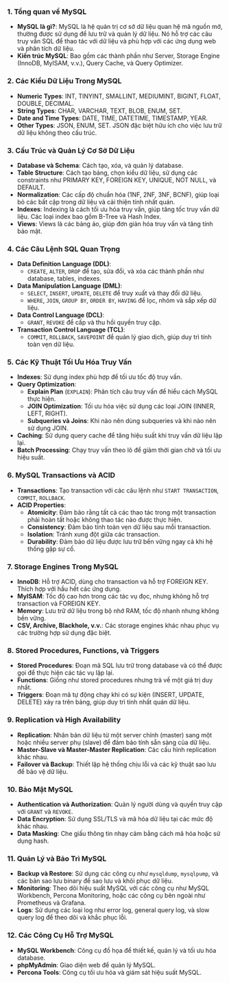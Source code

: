 
### 1. **Tổng quan về MySQL**
   - **MySQL là gì?**: MySQL là hệ quản trị cơ sở dữ liệu quan hệ mã nguồn mở, thường được sử dụng để lưu trữ và quản lý dữ liệu. Nó hỗ trợ các câu truy vấn SQL để thao tác với dữ liệu và phù hợp với các ứng dụng web và phân tích dữ liệu.
   - **Kiến trúc MySQL**: Bao gồm các thành phần như Server, Storage Engine (InnoDB, MyISAM, v.v.), Query Cache, và Query Optimizer.

### 2. **Các Kiểu Dữ Liệu Trong MySQL**
   - **Numeric Types**: INT, TINYINT, SMALLINT, MEDIUMINT, BIGINT, FLOAT, DOUBLE, DECIMAL.
   - **String Types**: CHAR, VARCHAR, TEXT, BLOB, ENUM, SET.
   - **Date and Time Types**: DATE, TIME, DATETIME, TIMESTAMP, YEAR.
   - **Other Types**: JSON, ENUM, SET. JSON đặc biệt hữu ích cho việc lưu trữ dữ liệu không theo cấu trúc.

### 3. **Cấu Trúc và Quản Lý Cơ Sở Dữ Liệu**
   - **Database và Schema**: Cách tạo, xóa, và quản lý database.
   - **Table Structure**: Cách tạo bảng, chọn kiểu dữ liệu, sử dụng các constraints như PRIMARY KEY, FOREIGN KEY, UNIQUE, NOT NULL, và DEFAULT.
   - **Normalization**: Các cấp độ chuẩn hóa (1NF, 2NF, 3NF, BCNF), giúp loại bỏ các bất cập trong dữ liệu và cải thiện tính nhất quán.
   - **Indexes**: Indexing là cách tối ưu hóa truy vấn, giúp tăng tốc truy vấn dữ liệu. Các loại index bao gồm B-Tree và Hash Index.
   - **Views**: Views là các bảng ảo, giúp đơn giản hóa truy vấn và tăng tính bảo mật.

### 4. **Các Câu Lệnh SQL Quan Trọng**
   - **Data Definition Language (DDL)**: 
     - `CREATE`, `ALTER`, `DROP` để tạo, sửa đổi, và xóa các thành phần như database, tables, indexes.
   - **Data Manipulation Language (DML)**:
     - `SELECT`, `INSERT`, `UPDATE`, `DELETE` để truy xuất và thay đổi dữ liệu.
     - `WHERE`, `JOIN`, `GROUP BY`, `ORDER BY`, `HAVING` để lọc, nhóm và sắp xếp dữ liệu.
   - **Data Control Language (DCL)**:
     - `GRANT`, `REVOKE` để cấp và thu hồi quyền truy cập.
   - **Transaction Control Language (TCL)**:
     - `COMMIT`, `ROLLBACK`, `SAVEPOINT` để quản lý giao dịch, giúp duy trì tính toàn vẹn dữ liệu.

### 5. **Các Kỹ Thuật Tối Ưu Hóa Truy Vấn**
   - **Indexes**: Sử dụng index phù hợp để tối ưu tốc độ truy vấn.
   - **Query Optimization**:
     - **Explain Plan** (`EXPLAIN`): Phân tích câu truy vấn để hiểu cách MySQL thực hiện.
     - **JOIN Optimization**: Tối ưu hóa việc sử dụng các loại JOIN (INNER, LEFT, RIGHT).
     - **Subqueries và Joins**: Khi nào nên dùng subqueries và khi nào nên sử dụng JOIN.
   - **Caching**: Sử dụng query cache để tăng hiệu suất khi truy vấn dữ liệu lặp lại.
   - **Batch Processing**: Chạy truy vấn theo lô để giảm thời gian chờ và tối ưu hiệu suất.

### 6. **MySQL Transactions và ACID**
   - **Transactions**: Tạo transaction với các câu lệnh như `START TRANSACTION`, `COMMIT`, `ROLLBACK`.
   - **ACID Properties**: 
     - **Atomicity**: Đảm bảo rằng tất cả các thao tác trong một transaction phải hoàn tất hoặc không thao tác nào được thực hiện.
     - **Consistency**: Đảm bảo tính toàn vẹn dữ liệu sau mỗi transaction.
     - **Isolation**: Tránh xung đột giữa các transaction.
     - **Durability**: Đảm bảo dữ liệu được lưu trữ bền vững ngay cả khi hệ thống gặp sự cố.

### 7. **Storage Engines Trong MySQL**
   - **InnoDB**: Hỗ trợ ACID, dùng cho transaction và hỗ trợ FOREIGN KEY. Thích hợp với hầu hết các ứng dụng.
   - **MyISAM**: Tốc độ cao hơn trong các tác vụ đọc, nhưng không hỗ trợ transaction và FOREIGN KEY.
   - **Memory**: Lưu trữ dữ liệu trong bộ nhớ RAM, tốc độ nhanh nhưng không bền vững.
   - **CSV, Archive, Blackhole, v.v.**: Các storage engines khác nhau phục vụ các trường hợp sử dụng đặc biệt.

### 8. **Stored Procedures, Functions, và Triggers**
   - **Stored Procedures**: Đoạn mã SQL lưu trữ trong database và có thể được gọi để thực hiện các tác vụ lặp lại.
   - **Functions**: Giống như stored procedures nhưng trả về một giá trị duy nhất.
   - **Triggers**: Đoạn mã tự động chạy khi có sự kiện (INSERT, UPDATE, DELETE) xảy ra trên bảng, giúp duy trì tính nhất quán dữ liệu.

### 9. **Replication và High Availability**
   - **Replication**: Nhân bản dữ liệu từ một server chính (master) sang một hoặc nhiều server phụ (slave) để đảm bảo tính sẵn sàng của dữ liệu.
   - **Master-Slave và Master-Master Replication**: Các cấu hình replication khác nhau.
   - **Failover và Backup**: Thiết lập hệ thống chịu lỗi và các kỹ thuật sao lưu để bảo vệ dữ liệu.

### 10. **Bảo Mật MySQL**
   - **Authentication và Authorization**: Quản lý người dùng và quyền truy cập với `GRANT` và `REVOKE`.
   - **Data Encryption**: Sử dụng SSL/TLS và mã hóa dữ liệu tại các mức độ khác nhau.
   - **Data Masking**: Che giấu thông tin nhạy cảm bằng cách mã hóa hoặc sử dụng hash.

### 11. **Quản Lý và Bảo Trì MySQL**
   - **Backup và Restore**: Sử dụng các công cụ như `mysqldump`, `mysqlpump`, và các bản sao lưu binary để sao lưu và khôi phục dữ liệu.
   - **Monitoring**: Theo dõi hiệu suất MySQL với các công cụ như MySQL Workbench, Percona Monitoring, hoặc các công cụ bên ngoài như Prometheus và Grafana.
   - **Logs**: Sử dụng các loại log như error log, general query log, và slow query log để theo dõi và khắc phục lỗi.

### 12. **Các Công Cụ Hỗ Trợ MySQL**
   - **MySQL Workbench**: Công cụ đồ họa để thiết kế, quản lý và tối ưu hóa database.
   - **phpMyAdmin**: Giao diện web để quản lý MySQL.
   - **Percona Tools**: Công cụ tối ưu hóa và giám sát hiệu suất MySQL.
